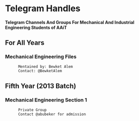 # Telegram Handles
#### Telegram Channels And Groups For Mechanical And Industrial Engineering Students of AAiT

## For All Years
###    Mechanical Engineering Files
          Mentained by: Bewket Alem
          Contact: @BewketAlem
## Fifth Year (2013 Batch)
###    Mechanical Engineering Section 1
          Private Group
          Contact @abubeker for admission
